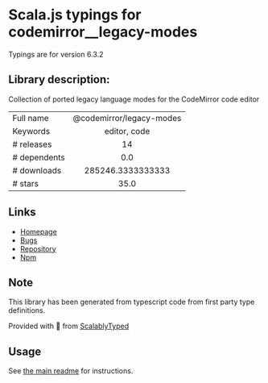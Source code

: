 
# Scala.js typings for codemirror__legacy-modes

Typings are for version 6.3.2

## Library description:
Collection of ported legacy language modes for the CodeMirror code editor

|                    |                 |
| ------------------ | :-------------: |
| Full name          | @codemirror/legacy-modes |
| Keywords           | editor, code |
| # releases         | 14 |
| # dependents       | 0.0 |
| # downloads        | 285246.3333333333 |
| # stars            | 35.0 |

## Links
- [Homepage](https://github.com/codemirror/legacy-modes#readme)
- [Bugs](https://github.com/codemirror/legacy-modes/issues)
- [Repository](https://github.com/codemirror/legacy-modes)
- [Npm](https://www.npmjs.com/package/%40codemirror%2Flegacy-modes)
    


## Note
This library has been generated from typescript code from first party type definitions.

Provided with :purple_heart: from [ScalablyTyped](https://github.com/oyvindberg/ScalablyTyped)

## Usage
See [the main readme](../../readme.md) for instructions.


